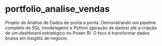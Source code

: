# portfolio_analise_vendas
Projeto de Análise de Dados de ponta a ponta. Demonstrando um pipeline completo de SQL (modelagem) e Python (geração de dados) até a criação de um dashboard estratégico no Power BI. O foco é transformar dados brutos em insights de negócio.
